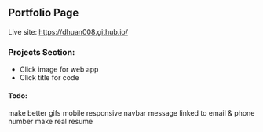 ## Portfolio Page
Live site: https://dhuan008.github.io/

### Projects Section: 
 * Click image for web app
 * Click title for code 

#### Todo: 
make better gifs
mobile responsive navbar
message linked to email & phone number
make real resume
